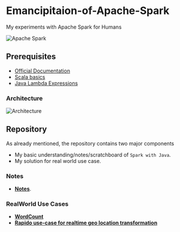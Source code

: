 # Emancipitaion-of-Apache-Spark
My experiments with Apache Spark for Humans

![Apache Spark](https://github.com/akshaybahadur21/Emancipitaion-of-Apache-Spark/blob/master/WordCount/spark.png)

## Prerequisites
- [Official Documentation](https://spark.apache.org/)
- [Scala basics](https://www.scala-lang.org/)
- [Java Lambda Expressions](https://docs.oracle.com/javase/tutorial/java/javaOO/lambdaexpressions.html)

### Architecture
![Architecture](https://d1.awsstatic.com/Data%20Lake/what-is-apache-spark.b3a3099296936df595d9a7d3610f1a77ff0749df.PNG)

## Repository
As already mentioned, the repository contains two major components

- My basic understanding/notes/scratchboard of `Spark with Java`.
- My solution for real world use case.

### Notes
- [**Notes**](https://github.com/akshaybahadur21/Emancipitaion-of-Apache-Spark/tree/master/Basics).

### RealWorld Use Cases

- [**WordCount**](https://github.com/akshaybahadur21/Emancipitaion-of-Apache-Spark/tree/master/WordCount)
- [**Rapido use-case for realtime geo location transformation**](https://github.com/akshaybahadur21/Emancipitaion-of-Apache-Spark/tree/master/Rapido)

